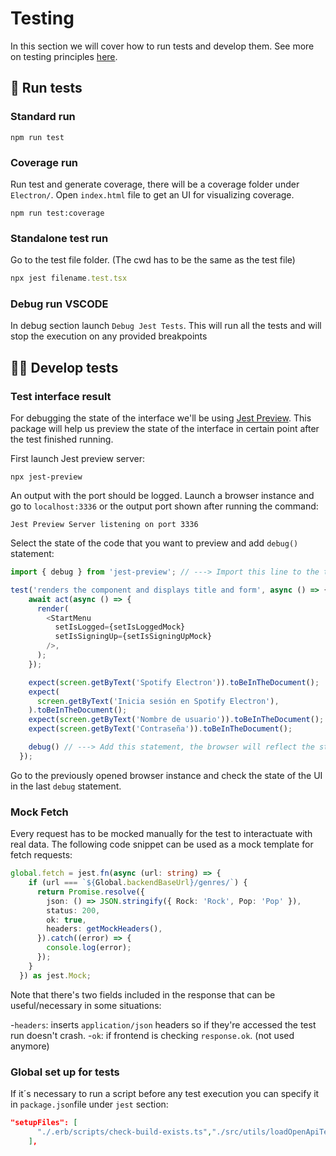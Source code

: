 # Testing

In this section we will cover how to run tests and develop them. See more on testing principles [here](../utils/Testing-Principles.md).

## 🧪 Run tests

### Standard run

```console
npm run test
```

### Coverage run

Run test and generate coverage, there will be a coverage folder under `Electron/`. Open `index.html` file to get an UI for visualizing coverage.

```console
npm run test:coverage
```

### Standalone test run

Go to the test file folder. (The cwd has to be the same as the test file)

```ts
npx jest filename.test.tsx
```

### Debug run VSCODE

In debug section launch `Debug Jest Tests`. This will run all the tests and will stop the execution on any provided breakpoints

## 👷‍♂️ Develop tests


### Test interface result

For debugging the state of the interface we'll be using [Jest Preview](https://www.jest-preview.com/docs/api/debug/). This package will help us preview the state of the interface in certain point after the test finished running.

First launch Jest preview server:
```console
npx jest-preview
```

An output with the port should be logged. Launch a browser instance and go to `localhost:3336` or the output port shown after running the command:
```console
Jest Preview Server listening on port 3336
```

Select the state of the code that you want to preview and add `debug()` statement:
```ts
import { debug } from 'jest-preview'; // ---> Import this line to the test file

test('renders the component and displays title and form', async () => {
    await act(async () => {
      render(
        <StartMenu
          setIsLogged={setIsLoggedMock}
          setIsSigningUp={setIsSigningUpMock}
        />,
      );
    });

    expect(screen.getByText('Spotify Electron')).toBeInTheDocument();
    expect(
      screen.getByText('Inicia sesión en Spotify Electron'),
    ).toBeInTheDocument();
    expect(screen.getByText('Nombre de usuario')).toBeInTheDocument();
    expect(screen.getByText('Contraseña')).toBeInTheDocument();

    debug() // ---> Add this statement, the browser will reflect the state of the UI in this point
  });
```
Go to the previously opened browser instance and check the state of the UI in the last `debug` statement.


### Mock Fetch

Every request has to be mocked manually for the test to interactuate with real data. The following
code snippet can be used as a mock template for fetch requests:

```ts
global.fetch = jest.fn(async (url: string) => {
    if (url === `${Global.backendBaseUrl}/genres/`) {
      return Promise.resolve({
        json: () => JSON.stringify({ Rock: 'Rock', Pop: 'Pop' }),
        status: 200,
        ok: true,
        headers: getMockHeaders(),
      }).catch((error) => {
        console.log(error);
      });
    }
  }) as jest.Mock;
```

Note that there's two fields included in the response that can be useful/necessary in some situations:

-`headers`: inserts `application/json` headers so if they're accessed the test run doesn't crash.
-`ok`: if frontend is checking `response.ok`. (not used anymore)

### Global set up for tests

If it´s necessary to run a script before any test execution you can specify it in `package.json`file under `jest` section:

```json
"setupFiles": [
      "./.erb/scripts/check-build-exists.ts","./src/utils/loadOpenApiTests.ts"
    ],
```
